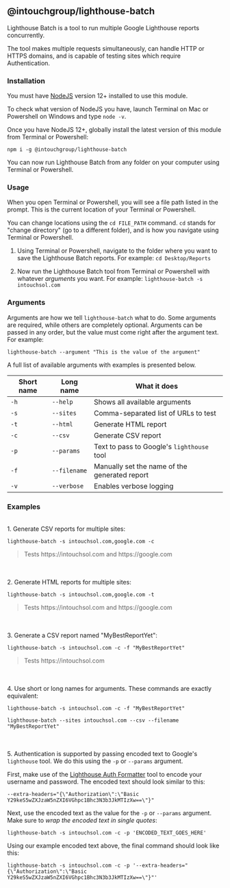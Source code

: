 ## @intouchgroup/lighthouse-batch

Lighthouse Batch is a tool to run multiple Google Lighthouse reports concurrently.

The tool makes multiple requests simultaneously, can handle HTTP or HTTPS domains, and is capable of testing sites which require Authentication.


### Installation

You must have [NodeJS](https://nodejs.org/en/) version 12+ installed to use this module.

To check what version of NodeJS you have, launch Terminal on Mac or Powershell on Windows and type `node -v`.

Once you have NodeJS 12+, globally install the latest version of this module from Terminal or Powershell:

`npm i -g @intouchgroup/lighthouse-batch`

You can now run Lighthouse Batch from any folder on your computer using Terminal or Powershell.


### Usage

When you open Terminal or Powershell, you will see a file path listed in the prompt. This is the current location of your Terminal or Powershell.

You can change locations using the `cd FILE_PATH` command. `cd` stands for "change directory" (go to a different folder), and is how you navigate using Terminal or Powershell.

1. Using Terminal or Powershell, navigate to the folder where you want to save the Lighthouse Batch reports. For example: `cd Desktop/Reports`

2. Now run the Lighthouse Batch tool from Terminal or Powershell with whatever *arguments* you want. For example: `lighthouse-batch -s intouchsol.com`


### Arguments

Arguments are how we tell `lighthouse-batch` what to do. Some arguments are required, while others are completely optional. Arguments can be passed in any order, but the value must come right after the argument text. For example:

`lighthouse-batch --argument "This is the value of the argument"`

A full list of available arguments with examples is presented below.

| Short name   | Long name          | What it does                                              |
|--------------|--------------------|-----------------------------------------------------------|
|  `-h`        |  `--help`          |  Shows all available arguments                            |
|  `-s`        |  `--sites`         |  Comma-separated list of URLs to test                     |
|  `-t`        |  `--html`          |  Generate HTML report                                     |
|  `-c`        |  `--csv`           |  Generate CSV report                                      |
|  `-p`        |  `--params`        |  Text to pass to Google's `lighthouse` tool               |
|  `-f`        |  `--filename`      |  Manually set the name of the generated report            |
|  `-v`        |  `--verbose`       |  Enables verbose logging                                  |


### Examples

<br>1. Generate CSV reports for multiple sites:

`lighthouse-batch -s intouchsol.com,google.com -c`

> Tests ht&#8203;tps://intouchsol.com and ht&#8203;tps://google.com

<br><br>2. Generate HTML reports for multiple sites:

`lighthouse-batch -s intouchsol.com,google.com -t`

> Tests ht&#8203;tps://intouchsol.com and ht&#8203;tps://google.com

<br><br>3. Generate a CSV report named "MyBestReportYet":

`lighthouse-batch -s intouchsol.com -c -f "MyBestReportYet"`

> Tests ht&#8203;tps://intouchsol.com

<br><br>4. Use short or long names for arguments. These commands are exactly equivalent:

`lighthouse-batch -s intouchsol.com -c -f "MyBestReportYet"`

`lighthouse-batch --sites intouchsol.com --csv --filename "MyBestReportYet"`

<br><br>5. Authentication is supported by passing encoded text to Google's `lighthouse` tool. We do this using the `-p` or `--params` argument.

First, make use of the [Lighthouse Auth Formatter](https://github.com/intouchgroup/lighthouse-auth-formatter) tool to encode your username and password. The encoded text should look similar to this:

`--extra-headers="{\"Authorization\":\"Basic Y29keS5wZXJzaW5nZXI6VGhpc1Bhc3N3b3JkMTIzXw==\"}"`

Next, use the encoded text as the value for the `-p` or `--params` argument. Make sure to *wrap the encoded text in single quotes*:

`lighthouse-batch -s intouchsol.com -c -p 'ENCODED_TEXT_GOES_HERE'`

Using our example encoded text above, the final command should look like this:

`lighthouse-batch -s intouchsol.com -c -p '--extra-headers="{\"Authorization\":\"Basic Y29keS5wZXJzaW5nZXI6VGhpc1Bhc3N3b3JkMTIzXw==\"}"'`
